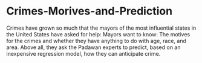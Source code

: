 # Crimes-Morives-and-Prediction
Crimes have grown so much that the mayors of the most influential states in the United States have asked for help:  Mayors want to know:  The motives for the crimes and whether they have anything to do with age, race, and area. Above all, they ask the Padawan experts to predict, based on an inexpensive regression model, how they can anticipate crime.
